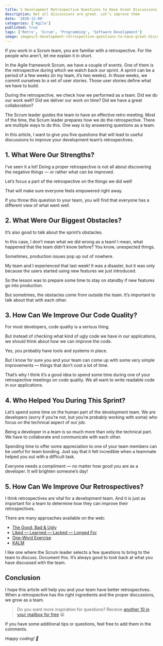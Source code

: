 ```yaml
---
title: 5 Development Retrospective Questions to Have Great Discussions
description: Not all discussions are great. Let’s improve them
date: '2020-12-09'
categories: ['Agile']
published: true
tags: ['Retro', 'Scrum', 'Programming', 'Software Development']
image: images/5-development-retrospective-questions-to-have-great-discussions
---
```


If you work in a Scrum team, you are familiar with a retrospective. For the people who aren’t, let me explain it in short.

In the Agile framework Scrum, we have a couple of events. One of them is the retrospective during which we watch back our sprint. A sprint can be a period of a few weeks (in my team, it’s two weeks). In those weeks, we commit ourselves to a set of user stories. Those user stories define what we have to build.

During the retrospective, we check how we performed as a team. Did we do our work well? Did we deliver our work on time? Did we have a great collaboration?

The Scrum leader guides the team to have an effective retro meeting. Most of the time, the Scrum leader prepares how we do the retrospective. There are multiple ways to do this. One way is by answering questions as a team.

In this article, I want to give you five questions that will lead to useful discussions to improve your development team’s retrospectives.

## 1. What Were Our Strengths?

I’ve seen it a lot! Doing a proper retrospective is not all about discovering the negative things — or rather what can be improved.

Let’s focus a part of the retrospective on the things we did well!

That will make sure everyone feels empowered right away.

If you throw this question to your team, you will find that everyone has a different view of what went well.

## 2. What Were Our Biggest Obstacles?

It’s also good to talk about the sprint’s obstacles.

In this case, I don’t mean what we did wrong as a team! I mean, what happened that the team didn’t know before? You know, unexpected things.

Sometimes, production issues pop up out of nowhere.

My team and I experienced that last week! It was a disaster, but it was only because the users started using new features we just introduced.

So the lesson was to prepare some time to stay on standby if new features go into production.

But sometimes, the obstacles come from outside the team. It’s important to talk about that with each other.

## 3. How Can We Improve Our Code Quality?

For most developers, code quality is a serious thing.

But instead of checking what kind of ugly code we have in our applications, we should think about how we can improve the code.

Yes, you probably have tools and systems in place.

But I know for sure you and your team can come up with some very simple improvements — things that don’t cost a lot of time.

That’s why I think it’s a good idea to spend some time during one of your retrospective meetings on code quality. We all want to write readable code in our applications.

## 4. Who Helped You During This Sprint?

Let’s spend some time on the human part of the development team. We are developers (sorry if you’re not, but you’re probably working with some) who focus on the technical aspect of our job.

Being a developer in a team is so much more than only the technical part. We have to collaborate and communicate with each other.

Spending time to offer some appreciation to one of your team members can be useful for team bonding. Just say that it felt incredible when a teammate helped you out with a difficult task.

Everyone needs a compliment — no matter how good you are as a developer. It will brighten someone’s day!

## 5. How Can We Improve Our Retrospectives?

I think retrospectives are vital for a development team. And it is just as important for a team to determine how they can improve their retrospectives.

There are many approaches available on the web:

- [The Good, Bad & Ugly](https://www.funretrospectives.com/the-good-the-bad-and-the-ugly/)
- [Liked — Learned — Lacked — Longed For](https://www.funretrospectives.com/the-4-ls-liked-learned-lacked-longed-for/)
- [One-Word Exercise](https://www.benlinders.com/2013/feelings-matter-in-agile-retrospectives/)
- [KALM](https://www.funretrospectives.com/kalm-keep-add-more-less/)

I like one where the Scrum leader selects a few questions to bring to the team to discuss. Document this. It’s always good to look back at what you have discussed with the team.

## Conclusion

I hope this article will help you and your team have better retrospectives. When a retrospective has the right ingredients and the proper discussions, we grow as a team.

> Do you want more inspiration for questions? Receive [another 10 in your mailbox for free](https://mailchi.mp/3dee30d99133/shake-up-retrospective) 😃

If you have some additional tips or questions, feel free to add them in the comments.

_Happy coding! 🚀_